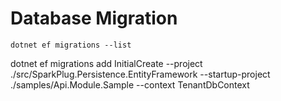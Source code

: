 # Database Migration

```
dotnet ef migrations --list
```

dotnet ef migrations add InitialCreate --project ./src/SparkPlug.Persistence.EntityFramework --startup-project ./samples/Api.Module.Sample --context TenantDbContext